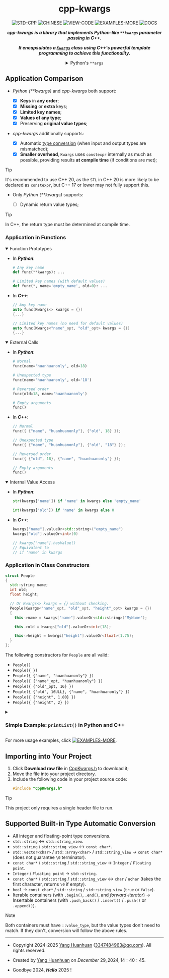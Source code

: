<div align="center">

# cpp-kwargs

[![STD-CPP](https://img.shields.io/badge/STD%20C%2B%2B-20-darkorange?style=for-the-badge&logo=C%2B%2B&logoColor=white&logoSize=auto&labelColor=darkcyan)](https://en.cppreference.com/w/cpp/20)
[![CHINESE](https://img.shields.io/badge/Chinese-goto-lavender?style=for-the-badge&logo=googletranslate&logoColor=white&logoSize=auto&labelColor=lightskyblue)](./README.md)
[![VIEW-CODE](https://img.shields.io/badge/VIEW-CODE-greed?style=for-the-badge&logo=github&logoColor=white&logoSize=auto&labelColor=blue)](https://github.com/huanhuanonly/cpp-kwargs/blob/main/CppKwargs.h)
[![EXAMPLES-MORE](https://img.shields.io/badge/EXAMPLES-MORE-gold?style=for-the-badge&logo=openbugbounty&logoColor=white&logoSize=auto&labelColor=orange)](https://github.com/huanhuanonly/cpp-kwargs/blob/main/test.cpp)
[![DOCS](https://img.shields.io/badge/Detailed-Documentation-darkcyan?style=for-the-badge&logo=googledocs&logoColor=white&labelColor=cornflowerblue)](https://github.com/huanhuanonly/cpp-kwargs/tree/main/docs)

**_cpp-kwargs is a library that implements Python-like `**kwargs` parameter passing in C++._**

**_It encapsulates a [`Kwargs`](./docs_English/Kwargs.md) class using C++'s powerful template programming to achieve this functionality._**

<details>
    <summary>
            Python's <code>**args</code>
    </summary>

_In Python, `**Kwargs` is used in function definitions to accept any number of keyword arguments. It wraps all arguments passed as `Key=Value` into a dictionary, which can be accessed via `kwargs` inside the function. `**kwargs` allows functions to flexibly accept a variable number of keyword arguments, enhancing code scalability. [Official Documentation](https://docs.python.org/3/tutorial/controlflow.html#keyword-arguments)._

</details>

</div>

## Application Comparison

* _Python (**kwargs)_ and _cpp-kwargs_ both support:

  - [x] **Keys** in **any order**;
  - [x] **Missing** or **extra** keys;
  - [x] **Limited key names**;
  - [x] **Values of any type**;
  - [x] Preserving **original value types**;

* _cpp-kwargs_ additionally supports:

  - [x] Automatic [type conversion](#supported-built-in-type-automatic-conversion) (when input and output types are mismatched);
  - [x] **Smaller overhead**, `Kwargs` uses `constexpr` internally as much as possible, providing results **at compile time** (if conditions are met);

> [!TIP]
> It's recommended to use C++ $20$, as the `STL` in C++ $20$ is more likely to be declared as `constexpr`, but C++ $17$ or lower may not fully support this.

* Only _Python (**kwargs)_ supports:

  - [ ] Dynamic return value types;

> [!TIP]
> In C++, the return type must be determined at compile time.

### Application in Functions

<details open>
<summary>Function Prototypes</summary>

- In _**Python**_:
  ```py
  # Any key name
  def func(**kwargs): ...
  
  # Limited key names (with default values)
  def func(*, name='empty_name', old=0): ...
  ```

- In _**C++**_:
  ```cpp
  // Any key name
  auto func(Kwargs<> kwargs = {})
  {...}

  // Limited key names (no need for default values)
  auto func(Kwargs<"name"_opt, "old"_opt> kwargs = {})
  {...}
  ```

</details>

<details open>
<summary>External Calls</summary>

- In _**Python**_:
  ```py
  # Normal
  func(name='huanhuanonly', old=18)

  # Unexpected type
  func(name='huanhuanonly', old='18')

  # Reversed order
  func(old=18, name='huanhuanonly')

  # Empty arguments
  func()
  ```

- In _**C++**_:
  ```cpp
  // Normal
  func({ {"name", "huanhuanonly"}, {"old", 18} });

  // Unexpected type
  func({ {"name", "huanhuanonly"}, {"old", "18"} });

  // Reversed order
  func({ {"old", 18}, {"name", "huanhuanonly"} });

  // Empty arguments
  func()
  ```

</details>

<details open>
<summary>Internal Value Access</summary>

- In _**Python**_:
  ```py
  str(kwargs['name']) if 'name' in kwargs else 'empty_name'

  int(kwargs['old']) if 'name' in kwargs else 0
  ```

- In _**C++**_:
  ```cpp
  kwargs["name"].valueOr<std::string>("empty_name")
  kwargs["old"].valueOr<int>(0)

  // kwargs["name"].hasValue()
  // Equivalent to
  // if 'name' in kwargs
  ```

</details>


### Application in Class Constructors

```cpp
struct People
{
  std::string name;
  int old;
  float height;

  // Or Kwargs<> kwargs = {} without checking.
  People(Kwargs<"name"_opt, "old"_opt, "height"_opt> kwargs = {})
  {
    this->name = kwargs["name"].valueOr<std::string>("MyName");

    this->old = kwargs["old"].valueOr<int>(18);

    this->height = kwargs["height"].valueOr<float>(1.75);
  }
};
```

The following constructors for `People` are all valid:

- `People()`
- `People({ })`
- `People({ {"name", "huanhuanonly"} })`
- `People({ {"name"_opt, "huanhuanonly"} })`
- `People({ {"old"_opt, 16} })`
- `People({ {"old", 16ULL}, {"name", "huanhuanonly"} })`
- `People({ {"height", 1.80} })`
- `People({ {"height", 2} })`

<details>

<summary>
    <h3>
        Simple Example: <code>printList()</code> in Python and C++
    </h3>
</summary>

- In Python
  ```py
  def printList(value : list, /, *, sep = ', ', end = '\n'):

    if len(value) == 0:
      return

    for i in range(len(value) - 1):
      print(value[i], end=sep)

    print(value[-1], end=end)
  ```

- In C++
  ```cpp
  void printList(
    const std::vector<int>& value,
    Kwargs<"sep"_opt, "end"_opt> kwargs = { })
  {
    if (value.empty())
      return;

    for (std::size_t i = 0; i < value.size() - 1; ++i)
      std::cout << value[i],
      std::cout << kwargs["sep"].valueOr<std::string_view>(", ");

    std::cout << value.back();
    std::cout << kwargs["end"].valueOr<std::string_view>("\n");
  }
  ```

Call:

- In Python
  ```py
  printList([1, 4, 3, 3, 2, 2, 3], sep=' | ', end='.')
  ```

- In C++
  ```cpp
  printList(
    {1, 4, 3, 3, 2, 2, 3},
    { {"sep", " | "}, {"end", '.'} });
  ```

</details>

For more usage examples, click [![EXAMPLES-MORE](https://img.shields.io/badge/EXAMPLES-MORE-gold?style=plastic&logo=openbugbounty&logoColor=white&logoSize=auto&labelColor=orange)](https://github.com/huanhuanonly/cpp-kwargs/blob/main/test.cpp).

## Importing into Your Project

1. Click **Download raw file** in [CppKwargs.h](https://github.com/huanhuanonly/cpp-kwargs/blob/main/CppKwargs.h) to download it;
2. Move the file into your project directory.
3. Include the following code in your project source code:
    ```cpp
    #include "CppKwargs.h"
    ```

> [!TIP]
> This project only requires a single header file to run.

## Supported Built-in Type Automatic Conversion

- All integer and floating-point type conversions.
- `std::string` $\longleftrightarrow$ `std::string_view`.
- `std::string` / `std::string_view` $\longleftrightarrow$ `const char*`.
- `std::vector<char>` / `std::array<char>` / `std::string_view` $\longrightarrow$ `const char*` (does not guarantee `\0` terminator).
- `const char*` / `std::string` / `std::string_view` $\longrightarrow$ `Integer` / `Floating point`.
- `Integer` / `Floating point` $\longrightarrow$ `std::string`.
- `const char*` / `std::string` / `std::string_view` $\longleftrightarrow$ `char` / `uchar` (takes the first character, returns `\0` if empty).
- `bool` $\longrightarrow$ `const char*` / `std::string` / `std::string_view` (`true` or `false`).
- Iterable containers (with `.begin()`, `.end()`, and _forward-iterator_) $\longrightarrow$ Insertable containers (with `.push_back()` / `.insert()` / `.push()` or `.append()`).

> [!NOTE]
> Both containers must have `::value_type`, but the value types don't need to match. If they don't, conversion will follow the above rules.

---

- Copyright $2024$-$2025$ [Yang Huanhuan](https://github.com/huanhuanonly) (3347484963@qq.com). All rights reserved.

- Created by [Yang Huanhuan](https://github.com/huanhuanonly) on $December$ $29, 2024, 14:40:45$.

- Goodbye $2024$, ***Hello*** $2025$ !